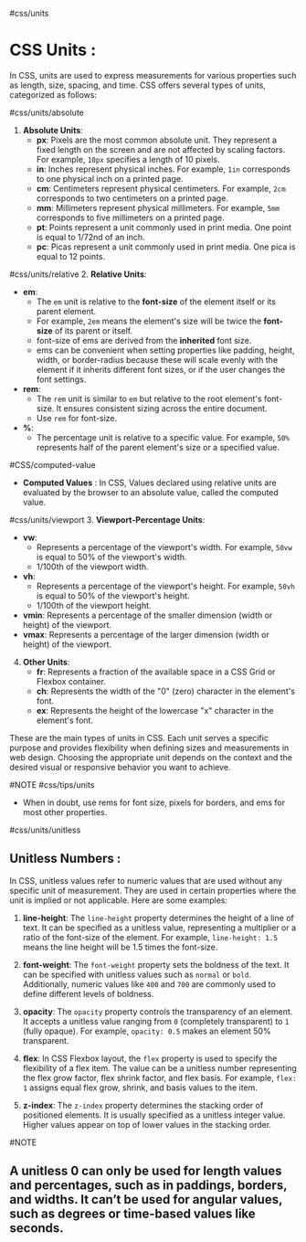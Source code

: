 #css/units
# CSS Units : 
In CSS, units are used to express measurements for various properties such as length, size, spacing, and time. CSS offers several types of units, categorized as follows:

#css/units/absolute
1. **Absolute Units**:
   - **px**: Pixels are the most common absolute unit. They represent a fixed length on the screen and are not affected by scaling factors. For example, `10px` specifies a length of 10 pixels.
   - **in**: Inches represent physical inches. For example, `1in` corresponds to one physical inch on a printed page.
   - **cm**: Centimeters represent physical centimeters. For example, `2cm` corresponds to two centimeters on a printed page.
   - **mm**: Millimeters represent physical millimeters. For example, `5mm` corresponds to five millimeters on a printed page.
   - **pt**: Points represent a unit commonly used in print media. One point is equal to 1/72nd of an inch.
   - **pc**: Picas represent a unit commonly used in print media. One pica is equal to 12 points.

#css/units/relative
2. **Relative Units**:
   - **em**: 
	   - The `em` unit is relative to the **font-size** of the element itself or its parent element. 
	   - For example, `2em` means the element's size will be twice the **font-size** of its parent or itself.
	   - font-size of ems are derived from the **inherited** font size.
	   - ems can be convenient when setting properties like padding, height, width, or border-radius because these will scale evenly with the element if it inherits different font sizes, or if the user changes the font settings.
   - **rem**: 
	   - The `rem` unit is similar to `em` but relative to the root element's font-size. It ensures consistent sizing across the entire document.
	   - Use `rem` for font-size.
   - **%**: 
	   - The percentage unit is relative to a specific value. For example, `50%` represents half of the parent element's size or a specified value.
   
   #CSS/computed-value
   - **Computed Values** : In CSS, Values declared using relative units are evaluated by the browser to an absolute value, called the computed value. 

#css/units/viewport
3. **Viewport-Percentage Units**:
   - **vw**: 
	   - Represents a percentage of the viewport's width. For example, `50vw` is equal to 50% of the viewport's width.
	   - 1/100th of the viewport width.
   - **vh**: 
	   - Represents a percentage of the viewport's height. For example, `50vh` is equal to 50% of the viewport's height.
	   - 1/100th of the viewport height.
   - **vmin**: Represents a percentage of the smaller dimension (width or height) of the viewport.
   - **vmax**: Represents a percentage of the larger dimension (width or height) of the viewport.

4. **Other Units**:
   - **fr**: Represents a fraction of the available space in a CSS Grid or Flexbox container.
   - **ch**: Represents the width of the "0" (zero) character in the element's font.
   - **ex**: Represents the height of the lowercase "x" character in the element's font.

These are the main types of units in CSS. Each unit serves a specific purpose and provides flexibility when defining sizes and measurements in web design. Choosing the appropriate unit depends on the context and the desired visual or responsive behavior you want to achieve.


#NOTE #css/tips/units
- When in doubt, use rems for font size, pixels for borders, and ems for most other properties.


#css/units/unitless
## Unitless Numbers :
In CSS, unitless values refer to numeric values that are used without any specific unit of measurement. They are used in certain properties where the unit is implied or not applicable. Here are some examples:

1. **line-height**: The `line-height` property determines the height of a line of text. It can be specified as a unitless value, representing a multiplier or a ratio of the font-size of the element. For example, `line-height: 1.5` means the line height will be 1.5 times the font-size.

2. **font-weight**: The `font-weight` property sets the boldness of the text. It can be specified with unitless values such as `normal` or `bold`. Additionally, numeric values like `400` and `700` are commonly used to define different levels of boldness.

3. **opacity**: The `opacity` property controls the transparency of an element. It accepts a unitless value ranging from `0` (completely transparent) to `1` (fully opaque). For example, `opacity: 0.5` makes an element 50% transparent.

4. **flex**: In CSS Flexbox layout, the `flex` property is used to specify the flexibility of a flex item. The value can be a unitless number representing the flex grow factor, flex shrink factor, and flex basis. For example, `flex: 1` assigns equal flex grow, shrink, and basis values to the item.

5. **z-index**: The `z-index` property determines the stacking order of positioned elements. It is usually specified as a unitless integer value. Higher values appear on top of lower values in the stacking order.

#NOTE 
## A unitless 0 can only be used for length values and percentages, such as in paddings, borders, and widths. It can’t be used for angular values, such as degrees or time-based values like seconds.
